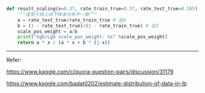 ```python
def result_scaling(x=0.37, rate_train_true=0.37, rate_test_true=0.165):
    """适用于线上线下样本分布不一致"""
    a = rate_test_true/rate_train_true # 全0
    b = (1 - rate_test_true)/(1 - rate_train_true) # 全1
    scale_pos_weight = a/b
    print("Xgb/Lgb scale_pos_weight: %s" %scale_pos_weight)
    return a * x / (a * x + b * (1-x))
```

---
Refer:

https://www.kaggle.com/c/quora-question-pairs/discussion/31179

https://www.kaggle.com/badat0202/estimate-distribution-of-data-in-lb

